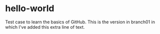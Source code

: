 # hello-world
Test case to learn the basics of GitHub.
This is the version in branch01 in which I've added this extra line of text.
